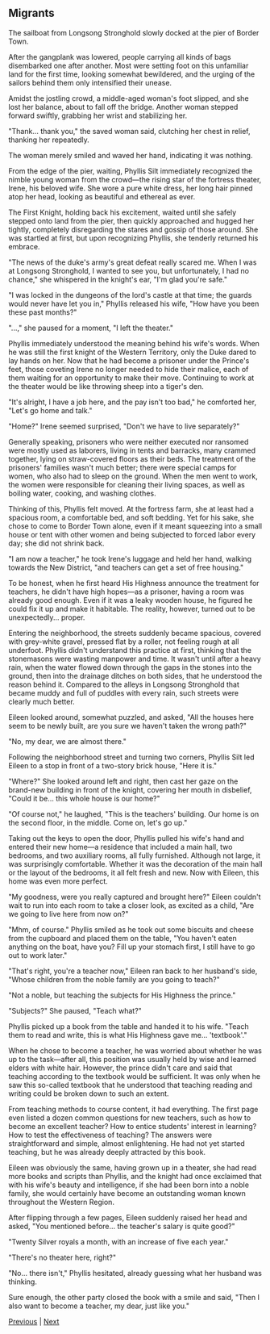 ## Migrants
The sailboat from Longsong Stronghold slowly docked at the pier of Border Town.

After the gangplank was lowered, people carrying all kinds of bags disembarked one after another. Most were setting foot on this unfamiliar land for the first time, looking somewhat bewildered, and the urging of the sailors behind them only intensified their unease.

Amidst the jostling crowd, a middle-aged woman's foot slipped, and she lost her balance, about to fall off the bridge. Another woman stepped forward swiftly, grabbing her wrist and stabilizing her.

"Thank... thank you," the saved woman said, clutching her chest in relief, thanking her repeatedly.

The woman merely smiled and waved her hand, indicating it was nothing.

From the edge of the pier, waiting, Phyllis Silt immediately recognized the nimble young woman from the crowd—the rising star of the fortress theater, Irene, his beloved wife. She wore a pure white dress, her long hair pinned atop her head, looking as beautiful and ethereal as ever.

The First Knight, holding back his excitement, waited until she safely stepped onto land from the pier, then quickly approached and hugged her tightly, completely disregarding the stares and gossip of those around. She was startled at first, but upon recognizing Phyllis, she tenderly returned his embrace.

"The news of the duke's army's great defeat really scared me. When I was at Longsong Stronghold, I wanted to see you, but unfortunately, I had no chance," she whispered in the knight's ear, "I'm glad you're safe."

"I was locked in the dungeons of the lord's castle at that time; the guards would never have let you in," Phyllis released his wife, "How have you been these past months?"



"...," she paused for a moment, "I left the theater."



Phyllis immediately understood the meaning behind his wife's words. When he was still the first knight of the Western Territory, only the Duke dared to lay hands on her. Now that he had become a prisoner under the Prince's feet, those coveting Irene no longer needed to hide their malice, each of them waiting for an opportunity to make their move. Continuing to work at the theater would be like throwing sheep into a tiger's den.



"It's alright, I have a job here, and the pay isn't too bad," he comforted her, "Let's go home and talk."



"Home?" Irene seemed surprised, "Don't we have to live separately?"



Generally speaking, prisoners who were neither executed nor ransomed were mostly used as laborers, living in tents and barracks, many crammed together, lying on straw-covered floors as their beds. The treatment of the prisoners' families wasn't much better; there were special camps for women, who also had to sleep on the ground. When the men went to work, the women were responsible for cleaning their living spaces, as well as boiling water, cooking, and washing clothes.



Thinking of this, Phyllis felt moved. At the fortress farm, she at least had a spacious room, a comfortable bed, and soft bedding. Yet for his sake, she chose to come to Border Town alone, even if it meant squeezing into a small house or tent with other women and being subjected to forced labor every day; she did not shrink back.



"I am now a teacher," he took Irene's luggage and held her hand, walking towards the New District, "and teachers can get a set of free housing."



To be honest, when he first heard His Highness announce the treatment for teachers, he didn't have high hopes—as a prisoner, having a room was already good enough. Even if it was a leaky wooden house, he figured he could fix it up and make it habitable. The reality, however, turned out to be unexpectedly... proper.



Entering the neighborhood, the streets suddenly became spacious, covered with grey-white gravel, pressed flat by a roller, not feeling rough at all underfoot. Phyllis didn't understand this practice at first, thinking that the stonemasons were wasting manpower and time. It wasn't until after a heavy rain, when the water flowed down through the gaps in the stones into the ground, then into the drainage ditches on both sides, that he understood the reason behind it. Compared to the alleys in Longsong Stronghold that became muddy and full of puddles with every rain, such streets were clearly much better.



Eileen looked around, somewhat puzzled, and asked, "All the houses here seem to be newly built, are you sure we haven't taken the wrong path?"

"No, my dear, we are almost there."

Following the neighborhood street and turning two corners, Phyllis Silt led Eileen to a stop in front of a two-story brick house, "Here it is."

"Where?" She looked around left and right, then cast her gaze on the brand-new building in front of the knight, covering her mouth in disbelief, "Could it be... this whole house is our home?"

"Of course not," he laughed, "This is the teachers' building. Our home is on the second floor, in the middle. Come on, let's go up."

Taking out the keys to open the door, Phyllis pulled his wife's hand and entered their new home—a residence that included a main hall, two bedrooms, and two auxiliary rooms, all fully furnished. Although not large, it was surprisingly comfortable. Whether it was the decoration of the main hall or the layout of the bedrooms, it all felt fresh and new. Now with Eileen, this home was even more perfect.

"My goodness, were you really captured and brought here?" Eileen couldn't wait to run into each room to take a closer look, as excited as a child, "Are we going to live here from now on?"

"Mhm, of course." Phyllis smiled as he took out some biscuits and cheese from the cupboard and placed them on the table, "You haven't eaten anything on the boat, have you? Fill up your stomach first, I still have to go out to work later."

"That's right, you're a teacher now," Eileen ran back to her husband's side, "Whose children from the noble family are you going to teach?"



"Not a noble, but teaching the subjects for His Highness the prince."

"Subjects?" She paused, "Teach what?"

Phyllis picked up a book from the table and handed it to his wife. "Teach them to read and write, this is what His Highness gave me... 'textbook'."

When he chose to become a teacher, he was worried about whether he was up to the task—after all, this position was usually held by wise and learned elders with white hair. However, the prince didn't care and said that teaching according to the textbook would be sufficient. It was only when he saw this so-called textbook that he understood that teaching reading and writing could be broken down to such an extent.

From teaching methods to course content, it had everything. The first page even listed a dozen common questions for new teachers, such as how to become an excellent teacher? How to entice students' interest in learning? How to test the effectiveness of teaching? The answers were straightforward and simple, almost enlightening. He had not yet started teaching, but he was already deeply attracted by this book.

Eileen was obviously the same, having grown up in a theater, she had read more books and scripts than Phyllis, and the knight had once exclaimed that with his wife's beauty and intelligence, if she had been born into a noble family, she would certainly have become an outstanding woman known throughout the Western Region.

After flipping through a few pages, Eileen suddenly raised her head and asked, "You mentioned before... the teacher's salary is quite good?"

"Twenty Silver royals a month, with an increase of five each year."

"There's no theater here, right?"



"No... there isn't," Phyllis hesitated, already guessing what her husband was thinking.



Sure enough, the other party closed the book with a smile and said, "Then I also want to become a teacher, my dear, just like you."





[Previous](CH0142.md) | [Next](CH0144.md)
